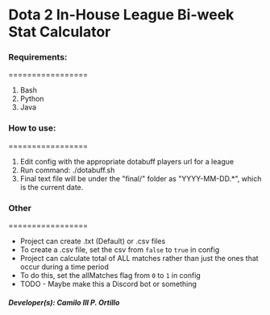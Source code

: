 # Dota 2 In-House League Bi-week Stat Calculator

### Requirements:
=================

1. Bash
2. Python
3. Java

### How to use:
=================

1. Edit config with the appropriate dotabuff players url for a league
2. Run command: ./dotabuff.sh
3. Final text file will be under the "final/" folder as "YYYY-MM-DD.*", which is the current date.
 
### Other
=================

* Project can create .txt (Default) or .csv files
* To create a .csv file, set the csv from `false` to `true` in config
* Project can calculate total of ALL matches rather than just the ones that occur during a time period
* To do this, set the allMatches flag from `0` to `1` in config
* TODO - Maybe make this a Discord bot or something


##### Developer(s): Camilo III P. Ortillo